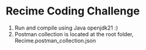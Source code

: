 # Recime Coding Challenge #

1. Run and compile using Java openjdk21 :)
2. Postman collection is located at the root folder, Recime.postman_collection.json
